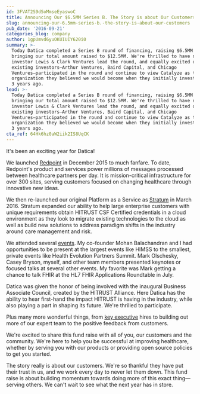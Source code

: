 ```yaml
---
id: 3FVAT2S9dSoMmseEyaswoC
title: Announcing Our $6.5MM Series B. The Story is about Our Customers.
slug: announcing-our-6.5mm-series-b.-the-story-is-about-our-customers
pub_date: '2016-09-21'
categories_blog: company
author: 1gpUmvd6yuOKUIUIY620i0
summary: >-
  Today Datica completed a Series B round of financing, raising $6.5MM and
  bringing our total amount raised to $12.5MM. We're thrilled to have new
  investor Lewis & Clark Ventures lead the round, and equally excited our
  existing investors—Arthur Ventures, Baird Capital, and Chicago
  Ventures—participated in the round and continue to view Catalyze as the
  organization they believed we would become when they initially invested almost
  3 years ago. 
lead: >-
  Today Datica completed a Series B round of financing, raising $6.5MM and
  bringing our total amount raised to $12.5MM. We're thrilled to have new
  investor Lewis & Clark Ventures lead the round, and equally excited our
  existing investors—Arthur Ventures, Baird Capital, and Chicago
  Ventures—participated in the round and continue to view Catalyze as the
  organization they believed we would become when they initially invested almost
  3 years ago. 
cta_ref: 64Hk6hz0aW2iik2IS8UqCK
---
```

It's been an exciting year for Datica!

We launched [Redpoint][2] in December 2015 to much fanfare. To date, Redpoint's product and services power millions of messages processed between healthcare partners per day. It is mission-critical infrastructure for over 300 sites, serving customers focused on changing healthcare through innovative new ideas.

We then re-launched our original Platform as a Service as [Stratum][3] in March 2016. Stratum expanded our ability to help large enterprise customers with unique requirements obtain HITRUST CSF Certified credentials in a cloud environment as they look to migrate existing technologies to the cloud as well as build new solutions to address paradigm shifts in the industry around care management and risk.

We attended several [events][4]. My co-founder Mohan Balachandran and I had opportunities to be present at the largest events like HIMSS to the smallest, private events like Health Evolution Partners Summit. Mark Olschesky, Casey Bryson, myself, and other team members presented keynotes or focused talks at several other events. My favorite was Mark getting a chance to talk FHIR at the HL7 FHIR Applications Roundtable in July.

Datica was given the honor of being involved with the inaugural Business Associate Council, created by the HITRUST Alliance. Here Datica has the ability to hear first-hand the impact HITRUST is having in the industry, while also playing a part in shaping its future. We're thrilled to participate.

Plus many more wonderful things, from [key executive][5] hires to building out more of our expert team to the positive feedback from customers.

We're excited to share this fund raise with all of you, our customers and the community. We're here to help you be successful at improving healthcare, whether by serving you with our products or providing open source policies to get you started. 

The story really is about our customers. We're so thankful they have put their trust in us, and we work every day to never let them down. This fund raise is about building momentum towards doing more of this exact thing—serving others. We can't wait to see what the next year has in store.

[1]: http://www.prweb.com/releases/2016/09/prweb13694385.htm
[2]: /managed-integration
[3]: /compliant-cloud
[4]: /events
[5]: /press-release/catalyze-selects-casey-bryson-as-chief-strategy-officer/
  